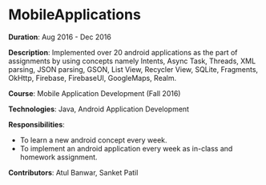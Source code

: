 # MobileApplications

__Duration__: Aug 2016 - Dec 2016

__Description__: Implemented over 20 android applications as the part of assignments by using concepts namely Intents, Async Task, Threads, XML parsing, JSON parsing, GSON, List View, Recycler View, SQLite, Fragments, OkHttp, Firebase, FirebaseUI, GoogleMaps, Realm.

__Course__: Mobile Application Development (Fall 2016)

__Technologies__: Java, Android Application Development

__Responsibilities__:
- To learn a new android concept every week.
- To implement an android application every week as in-class and homework assignment.

__Contributors__: Atul Banwar, Sanket Patil
